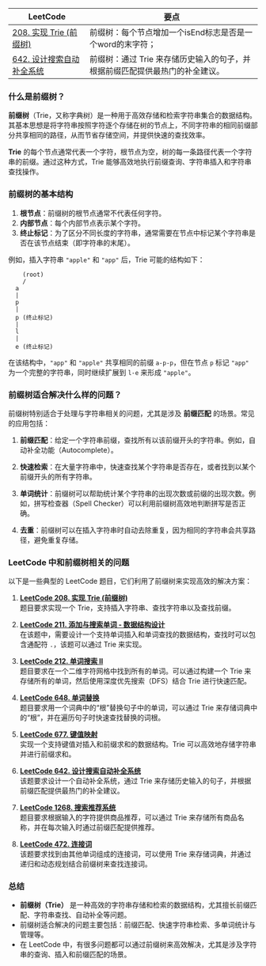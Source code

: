 |LeetCode|要点|
|--------------------------------|--------------------------------|
|[208. 实现 Trie (前缀树)][github-leetcode-0208]|前缀树：每个节点增加一个isEnd标志是否是一个word的末字符；|
|[642. 设计搜索自动补全系统][github-leetcode-0642]|前缀树：通过 Trie 来存储历史输入的句子，并根据前缀匹配提供最热门的补全建议。|



### 什么是前缀树？

**前缀树**（Trie，又称字典树）是一种用于高效存储和检索字符串集合的数据结构。其基本思想是将字符串按照字符逐个存储在树的节点上，不同字符串的相同前缀部分共享相同的路径，从而节省存储空间，并提供快速的查找效率。

**Trie** 的每个节点通常代表一个字符，根节点为空，树的每一条路径代表一个字符串的前缀。通过这种方式，Trie 能够高效地执行前缀查询、字符串插入和字符串查找操作。

### 前缀树的基本结构

1. **根节点**：前缀树的根节点通常不代表任何字符。
2. **内部节点**：每个内部节点表示某个字符。
3. **终止标记**：为了区分不同长度的字符串，通常需要在节点中标记某个字符串是否在该节点结束（即字符串的末尾）。

例如，插入字符串 `"apple"` 和 `"app"` 后，Trie 可能的结构如下：
```
    (root)
    /  
  a
  |
  p
  |
  p (终止标记)
  |
  l
  |
  e (终止标记)
```


在该结构中，`"app"` 和 `"apple"` 共享相同的前缀 `a-p-p`，但在节点 `p` 标记 `"app"` 为一个完整的字符串，同时继续扩展到 `l-e` 来形成 `"apple"`。

### 前缀树适合解决什么样的问题？

前缀树特别适合于处理与字符串相关的问题，尤其是涉及 **前缀匹配** 的场景。常见的应用包括：

1. **前缀匹配**：给定一个字符串前缀，查找所有以该前缀开头的字符串。例如，自动补全功能（Autocomplete）。
   
2. **快速检索**：在大量字符串中，快速查找某个字符串是否存在，或者找到以某个前缀开头的所有字符串。

3. **单词统计**：前缀树可以帮助统计某个字符串的出现次数或前缀的出现次数。例如，拼写检查器（Spell Checker）可以利用前缀树高效地判断拼写是否正确。

4. **去重**：前缀树可以在插入字符串时自动去除重复，因为相同的字符串会共享路径，避免重复存储。

### LeetCode 中和前缀树相关的问题

以下是一些典型的 LeetCode 题目，它们利用了前缀树来实现高效的解决方案：

1. **[LeetCode 208. 实现 Trie (前缀树)](https://leetcode.com/problems/implement-trie-prefix-tree/)**  
   题目要求实现一个 Trie，支持插入字符串、查找字符串以及查找前缀。

2. **[LeetCode 211. 添加与搜索单词 - 数据结构设计](https://leetcode.com/problems/add-and-search-word-data-structure-design/)**  
   在该题中，需要设计一个支持单词插入和单词查找的数据结构，查找时可以包含通配符 `.`，该题可以通过 Trie 来实现。

3. **[LeetCode 212. 单词搜索 II](https://leetcode.com/problems/word-search-ii/)**  
   题目要求在一个二维字符网格中找到所有的单词。可以通过构建一个 Trie 来存储所有的单词，然后使用深度优先搜索（DFS）结合 Trie 进行快速匹配。

4. **[LeetCode 648. 单词替换](https://leetcode.com/problems/replace-words/)**  
   题目要求用一个词典中的“根”替换句子中的单词，可以通过 Trie 来存储词典中的“根”，并在遍历句子时快速查找替换的词根。

5. **[LeetCode 677. 键值映射](https://leetcode.com/problems/map-sum-pairs/)**  
   实现一个支持键值对插入和前缀求和的数据结构。Trie 可以高效地存储字符串并进行前缀求和。

6. **[LeetCode 642. 设计搜索自动补全系统](https://leetcode.com/problems/design-search-autocomplete-system/)**  
   该题要求设计一个自动补全系统，通过 Trie 来存储历史输入的句子，并根据前缀匹配提供最热门的补全建议。

7. **[LeetCode 1268. 搜索推荐系统](https://leetcode.com/problems/search-suggestions-system/)**  
   题目要求根据输入的字符提供商品推荐，可以通过 Trie 来存储所有商品名称，并在每次输入时通过前缀匹配提供推荐。

8. **[LeetCode 472. 连接词](https://leetcode.com/problems/concatenated-words/)**  
   该题要求找到由其他单词组成的连接词，可以使用 Trie 来存储词典，并通过递归和动态规划结合前缀树来查找连接词。

### 总结

- **前缀树（Trie）** 是一种高效的字符串存储和检索的数据结构，尤其擅长前缀匹配、字符串查找、自动补全等问题。
- 前缀树适合解决的问题主要包括：前缀匹配、快速字符串检索、多单词统计与管理等。
- 在 LeetCode 中，有很多问题都可以通过前缀树来高效解决，尤其是涉及字符串的查询、插入和前缀匹配的场景。



[github-leetcode-0208]: ../../0208.%20Implement%20Trie/0208_Trie.h
[github-leetcode-0642]: ../../0642.%20Design%20Search%20Autocomplete%20System/0642_AutocompleteSystem.h
